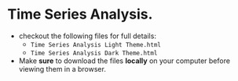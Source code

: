 # Time Series Analysis.
* checkout the following files for full details:
    * `Time Series Analysis Light Theme.html`
    * `Time Series Analysis Dark Theme.html`
* Make **sure** to download the files **locally** on your computer before viewing them in a browser. 